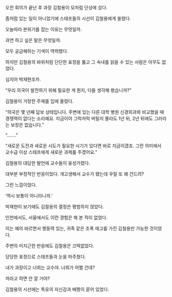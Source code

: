 오전 회의가 끝난 후 과장 김철용이 모처럼 단상에 섰다.

좀처럼 있는 일이 아니었기에 스태프들의 시선이 김철용에게 쏠렸다.

오늘따라 분위기를 잡는 이유는 무엇일까.

과연 하고 싶은 말은 무엇일까.

모두 궁금해하는 기색이 역력했다.

하지만 김철용의 바위처럼 단단한 표정을 뚫고 그 속내를 읽을 수 있는 사람은 아무도 없었다.

심지어 박재현조차.

“우리 의국이 발전하기 위해 필요한 게 뭔지, 다들 생각해 봤습니까?”

김철용이 거창한 주제를 입에 올렸다.

“의국은 몇 년째 답보 상태입니다. 주변에 있는 다른 대학 병원 신경외과와 비교했을 때 경쟁력이 없다는 소리예요. 지금이야 그럭저럭 버틸지 몰라도 1년 뒤, 2년 뒤에도 그러라는 보장은 없습니다.”

“…….”

“새로운 도전과 새로운 시도가 필요한 시기가 있다면 바로 지금이겠죠. 그런 의미에서 교수급 이상 스태프에게 새로운 과제를 주겠어요.”

김철용의 대담한 발언에 교수들이 웅성거렸다.

대부분 부정적인 반응이었다. 개고생해서 교수가 됐는데 우릴 또 왜 건드려?

그런 느낌이었다.

‘역시 보통이 아니라니까.’

박재현이 보기에도 김철용의 결정은 평범하지 않았다.

인천에서도, 서울에서도 이런 경험은 해 본 적이 없었다.

이는 예의 바르면서 행동력 있는, 귀족 같은 조폭 에고를 가진 김철용만 가능한 것이었다.

주변의 미지근한 반응에도 김철용은 끄떡없었다.

당당한 표정으로 스태프들과 눈을 마주쳤다.

내가 과장이고 너희는 교수야. 너희가 어쩔 건데?

까라고 하면 안 깔 거야?

김철용의 시선에는 특유의 자신감과 배짱이 묻어 있었다.